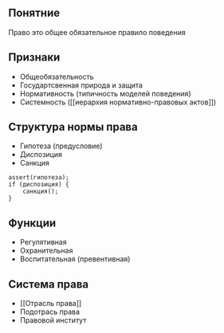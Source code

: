 ## Понятние
Право это общее обязательное правило поведения
## Признаки
- Общеобязательность
- Государтсвенная природа и защита
- Нормативность (типичность моделей поведения)
- Системность ([[иерархия нормативно-правовых актов]])
## Структура нормы права
- Гипотеза (предусловие)
- Диспозиция
- Санкция
```
assert(гипотеза);
if (диспозиция) {
	санкция();
}
```
## Функции
- Регулятивная
- Охранительная
- Воспитательная (превентивная)
## Система права
- [[Отрасль права]]
- Подотрась права
- Правовой институт